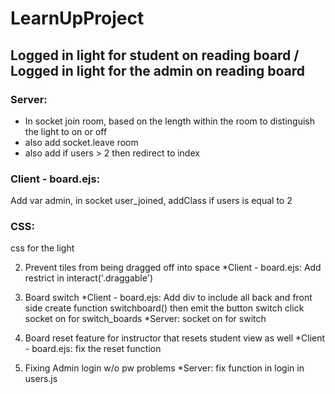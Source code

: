 # LearnUpProject
## Logged in light for student on reading board / Logged in light for the admin on reading board
### Server:
  * In socket join room, based on the length within the room to distinguish the light to on or off
  * also add socket.leave room
  * also add if users > 2 then redirect to index
### Client - board.ejs:
  Add var admin, in socket user_joined, addClass if users is equal to 2   
### CSS:
  css for the light
  
2. Prevent tiles from being dragged off into space
*Client - board.ejs:
  Add restrict in interact('.draggable')
  
3. Board switch
*Client - board.ejs: 
  Add div to include all back and front side
  create function switchboard()
  then emit the button switch click
  socket on for switch_boards
*Server:
  socket on for switch
  
4. Board reset feature for instructor that resets student view as well
*Client - board.ejs:
  fix the reset function

5. Fixing Admin login w/o pw problems
*Server:
  fix function in login in users.js
